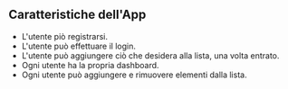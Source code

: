 
## Caratteristiche dell'App
 * L'utente piò registrarsi.
 * L'utente può effettuare il login.
 * L'utente può aggiungere ciò che desidera alla lista, una volta entrato.
 * Ogni utente ha la propria dashboard.
 * Ogni utente può aggiungere e rimuovere elementi dalla lista.
        
 
        
    
